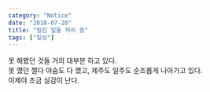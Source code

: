 ```yaml
---
category: "Notice"
date: "2018-07-20"
title: "밀린 일들 처리 중"
tags: ["일상"]
---
```


못 해봤던 것들 거의 대부분 하고 있다.  
못 꺴던 젤다 야숨도 다 깼고, 제주도 일주도 순조롭게 나아가고 있다.  
이제야 조금 실감이 난다.

